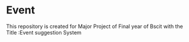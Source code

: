 # Event
This repository is created for Major Project of Final year of Bscit with the Title :Event suggestion System
